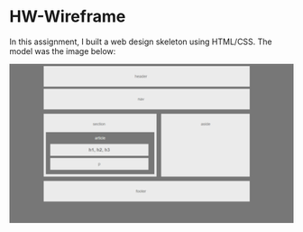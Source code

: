 # HW-Wireframe

In this assignment, I built a web design skeleton using HTML/CSS. The model was the image below:

![Final Layout](./Easier-Layout.png)
